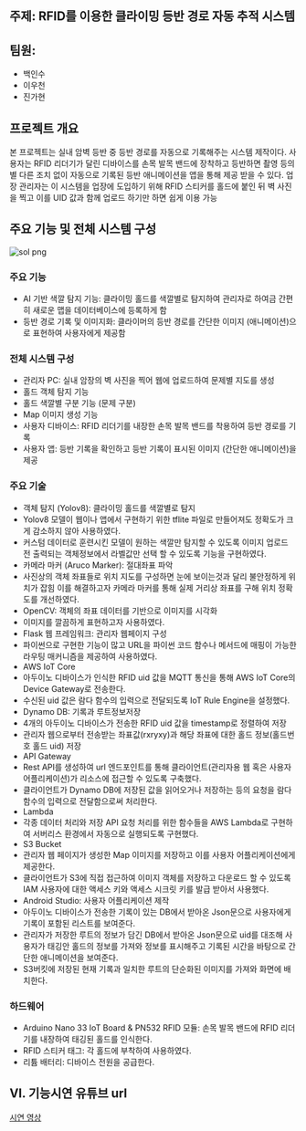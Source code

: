 ## 주제: RFID를 이용한 클라이밍 등반 경로 자동 추적 시스템

## 팀원:
- 백인수
- 이우천
- 진가현

## 프로젝트 개요

본 프로젝트는 실내 암벽 등반 중 등반 경로를 자동으로 기록해주는 시스템 제작이다. 사용자는 RFID 리더기가 달린 디바이스를 손목 발목 밴드에 장착하고 등반하면 촬영 등의 별 다른 조치 없이 자동으로 기록된 등반 애니메이션을 앱을 통해 제공 받을 수 있다. 업장 관리자는 이 시스템을 업장에 도입하기 위해 RFID 스티커를 홀드에 붙인 뒤 벽 사진을 찍고 이를 UID 값과 함께 업로드 하기만 하면 쉽게 이용 가능

## 주요 기능 및 전체 시스템 구성

![sol png](https://github.com/ji252303/SmartClimbing_iot_capstone/assets/95694431/bc67b4d0-cbf6-48c9-a793-bdcee95d7e54)

### 주요 기능

- AI 기반 색깔 탐지 기능: 클라이밍 홀드를 색깔별로 탐지하여 관리자로 하여금 간편히 새로운 맵을 데이터베이스에 등록하게 함
- 등반 경로 기록 및 이미지화: 클라이머의 등반 경로를 간단한 이미지 (애니메이션)으로 표현하여 사용자에게 제공함

### 전체 시스템 구성

- 관리자 PC: 실내 암장의 벽 사진을 찍어 웹에 업로드하여 문제별 지도를 생성
- 홀드 객체 탐지 기능
- 홀드 색깔별 구분 기능 (문제 구분)
- Map 이미지 생성 기능
- 사용자 디바이스: RFID 리더기를 내장한 손목 발목 밴드를 착용하여 등반 경로를 기록
- 사용자 앱: 등반 기록을 확인하고 등반 기록이 표시된 이미지 (간단한 애니메이션)을 제공


### 주요 기술

- 객체 탐지 (Yolov8): 클라이밍 홀드를 색깔별로 탐지
- Yolov8 모델이 웹이나 앱에서 구현하기 위한 tflite 파일로 만들어져도 정확도가 크게 감소하지 않아 사용하였다.
- 커스텀 데이터로 훈련시킨 모델이 원하는 색깔만 탐지할 수 있도록 이미지 업로드 전 출력되는 객체정보에서 라벨값만 선택 할 수 있도록 기능을 구현하였다.
- 카메라 마커 (Aruco Marker): 절대좌표 파악
- 사진상의 객체 좌표들로 위치 지도를 구성하면 눈에 보이는것과 달리 불안정하게 위치가 잡힘 이를 해결하고자 카메라 마커를 통해 실제 거리상 좌표를 구해 위치 정확도를 개선하였다.
- OpenCV: 객체의 좌표 데이터를 기반으로 이미지를 시각화
- 이미지를 깔끔하게 표현하고자 사용하였다.
- Flask 웹 프레임워크: 관리자 웹페이지 구성
- 파이썬으로 구현한 기능이 많고 URL을 파이썬 코드 함수나 메서드에 매핑이 가능한 라우팅 매커니즘을 제공하여 사용하였다.
- AWS IoT Core
- 아두이노 디바이스가 인식한 RFID uid 값을 MQTT 통신을 통해 AWS IoT Core의 Device Gateway로 전송한다.
- 수신된 uid 값은 람다 함수의 입력으로 전달되도록 IoT Rule Engine을 설정했다.
- Dynamo DB: 기록과 루트정보저장
- 4개의 아두이노 디바이스가 전송한 RFID uid 값을 timestamp로 정렬하여 저장
- 관리자 웹으로부터 전송받는 좌표값(rxryxy)과 해당 좌표에 대한 홀드 정보(홀드번호 홀드 uid) 저장
- API Gateway
- Rest API를 생성하여 url 엔드포인트를 통해 클라이언트(관리자용 웹 혹은 사용자 어플리케이션)가 리소스에 접근할 수 있도록 구축했다.
- 클라이언트가 Dynamo DB에 저장된 값을 읽어오거나 저장하는 등의 요청을 람다함수의 입력으로 전달함으로써 처리한다.
- Lambda
- 각종 데이터 처리와 저장 API 요청 처리를 위한 함수들을 AWS Lambda로 구현하여 서버리스 환경에서 자동으로 실행되도록 구현했다.
- S3 Bucket
- 관리자 웹 페이지가 생성한 Map 이미지를 저장하고 이를 사용자 어플리케이션에게 제공한다.
- 클라이언트가 S3에 직접 접근하여 이미지 객체를 저장하고 다운로드 할 수 있도록 IAM 사용자에 대한 액세스 키와 액세스 시크릿 키를 발급 받아서 사용했다.
- Android Studio: 사용자 어플리케이션 제작
- 아두이노 디바이스가 전송한 기록이 있는 DB에서 받아온 Json문으로 사용자에게 기록이 포함된 리스트를 보여준다.
- 관리자가 저장한 루트의 정보가 담긴 DB에서 받아온 Json문으로 uid를 대조해 사용자가 태깅안 홀드의 정보를 가져와 정보를 표시해주고 기록된 시간을 바탕으로 간단한 애니메이션을 보여준다.
- S3버킷에 저장된 현재 기록과 일치한 루트의 단순화된 이미지를 가져와 화면에 배치한다.

### 하드웨어

- Arduino Nano 33 IoT Board & PN532 RFID 모듈: 손목 발목 밴드에 RFID 리더기를 내장하여 태깅된 홀드를 인식한다.
- RFID 스티커 태그: 각 홀드에 부착하여 사용하였다.
- 리튬 배터리: 디바이스 전원을 공급한다.

## Ⅵ. 기능시연 유튜브 url

[시연 영상](https://youtu.be/PIoj3h1rc8I)






